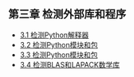 ## 第三章 检测外部库和程序

- [3.1 检测Python解释器](recipe-01/README.md)
- [3.2 检测Python模块和包](recipe-02/README.md)
- [3.3 检测Python模块和包](recipe-03/README.md)
- [3.4 检测BLAS和LAPACK数学库](recipe-04/README.md)

